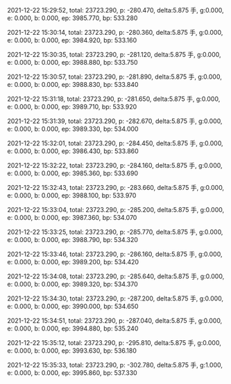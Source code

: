 2021-12-22 15:29:52, total: 23723.290, p: -280.470, delta:5.875 手, g:0.000, e: 0.000, b: 0.000, ep: 3985.770, bp: 533.280

2021-12-22 15:30:14, total: 23723.290, p: -280.360, delta:5.875 手, g:0.000, e: 0.000, b: 0.000, ep: 3984.920, bp: 533.160

2021-12-22 15:30:35, total: 23723.290, p: -281.120, delta:5.875 手, g:0.000, e: 0.000, b: 0.000, ep: 3988.880, bp: 533.750

2021-12-22 15:30:57, total: 23723.290, p: -281.890, delta:5.875 手, g:0.000, e: 0.000, b: 0.000, ep: 3988.830, bp: 533.840

2021-12-22 15:31:18, total: 23723.290, p: -281.650, delta:5.875 手, g:0.000, e: 0.000, b: 0.000, ep: 3989.710, bp: 533.920

2021-12-22 15:31:39, total: 23723.290, p: -282.670, delta:5.875 手, g:0.000, e: 0.000, b: 0.000, ep: 3989.330, bp: 534.000

2021-12-22 15:32:01, total: 23723.290, p: -284.450, delta:5.875 手, g:0.000, e: 0.000, b: 0.000, ep: 3986.430, bp: 533.860

2021-12-22 15:32:22, total: 23723.290, p: -284.160, delta:5.875 手, g:0.000, e: 0.000, b: 0.000, ep: 3985.360, bp: 533.690

2021-12-22 15:32:43, total: 23723.290, p: -283.660, delta:5.875 手, g:0.000, e: 0.000, b: 0.000, ep: 3988.100, bp: 533.970

2021-12-22 15:33:04, total: 23723.290, p: -285.200, delta:5.875 手, g:0.000, e: 0.000, b: 0.000, ep: 3987.360, bp: 534.070

2021-12-22 15:33:25, total: 23723.290, p: -285.770, delta:5.875 手, g:0.000, e: 0.000, b: 0.000, ep: 3988.790, bp: 534.320

2021-12-22 15:33:46, total: 23723.290, p: -286.160, delta:5.875 手, g:0.000, e: 0.000, b: 0.000, ep: 3989.200, bp: 534.420

2021-12-22 15:34:08, total: 23723.290, p: -285.640, delta:5.875 手, g:0.000, e: 0.000, b: 0.000, ep: 3989.320, bp: 534.370

2021-12-22 15:34:30, total: 23723.290, p: -287.200, delta:5.875 手, g:0.000, e: 0.000, b: 0.000, ep: 3990.000, bp: 534.650

2021-12-22 15:34:51, total: 23723.290, p: -287.040, delta:5.875 手, g:0.000, e: 0.000, b: 0.000, ep: 3994.880, bp: 535.240

2021-12-22 15:35:12, total: 23723.290, p: -295.810, delta:5.875 手, g:0.000, e: 0.000, b: 0.000, ep: 3993.630, bp: 536.180

2021-12-22 15:35:33, total: 23723.290, p: -302.780, delta:5.875 手, g:1.000, e: 0.000, b: 0.000, ep: 3995.860, bp: 537.330